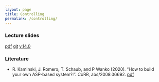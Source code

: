 ```yaml
---
layout: page
title: Controlling
permalink: /controlling/
---
```

### Lecture slides

  [pdf](https://github.com/potassco-asp-course/course/releases/download/v1.14.0/controlling.pdf)
  [git](https://github.com/potassco-asp-course/controlling)
  [v.14.0](https://github.com/potassco-asp-course/course/releases/tag/v1.14.0)

### Literature

  * R. Kaminski, J. Romero, T. Schaub, and P Wanko (2020).
	“How to build your own ASP-based system?!”.
	CoRR, abs/2008.06692.
	[pdf](https://arxiv.org/abs/2008.06692)
